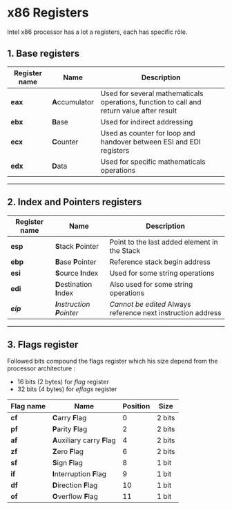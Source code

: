 # x86 Registers

Intel x86 processor has a lot a registers, each has specific rôle.

## 1. Base registers

| Register name | Name | Description |
|---|---|---|
|**eax**|**A**ccumulator | Used for several mathematicals operations, function to call and return value after result |
|**ebx**|**B**ase | Used for indirect addressing |
|**ecx**|**C**ounter | Used as counter for loop and handover between ESI and EDI registers |
|**edx**|**D**ata | Used for specific mathematicals operations |

***
## 2. Index and Pointers registers

| Register name | Name | Description|
|---|---|---|
|**esp**|**S**tack **P**ointer| Point to the last added element in the Stack |
|**ebp**|**B**ase **P**ointer| Reference stack begin address |
|**esi**|**S**ource **I**ndex| Used for some string operations |
|**edi**|**D**estination **I**ndex| Also used for some string operations |
|_**eip**_|_**I**nstruction **P**ointer_| _Cannot be edited_ Always reference next instruction address |
***

## 3. Flags register

Followed bits compound the flags register which his size depend from the processor architecture :
* 16 bits (2 bytes) for *flag* register
* 32 bits (4 bytes) for *eflags* register

| Flag name | Name | Position | Size |
|---|---|---|---|
|**cf**|**C**arry **F**lag|0|2 bits|
|**pf**|**P**arity **F**lag|2|2 bits|
|**af**|**A**uxiliary carry **F**lag|4|2 bits|
|**zf**|**Z**ero **F**lag|6|2 bits|
|**sf**|**S**ign **F**lag|8|1 bit|
|**if**|**I**nterruption **F**lag|9|1 bit|
|**df**|**D**irection **F**lag|10|1 bit|
|**of**|**O**verflow **F**lag|11|1 bit|
